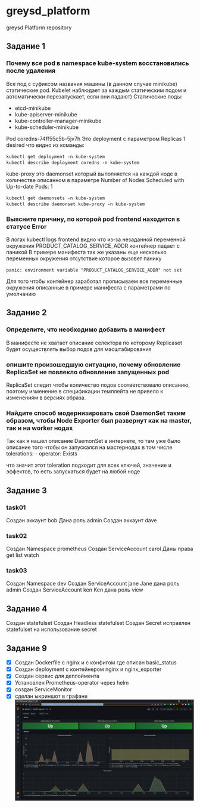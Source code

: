 # greysd_platform
greysd Platform repository

## Задание 1

### Почему все pod в namespace kube-system восстановились после удаления

Все под с суфиксом названия машины (в данном случае minikube) статические pod. Kubelet наблюдает за каждым статическим подом и автоматически перезапускает, если они падают)
Статические поды:
* etcd-minikube
* kube-apiserver-minikube
* kube-controller-manager-minikube
* kube-scheduler-minikube

Pod coredns-74ff55c5b-5jv7h Это deployment c параметром Replicas 1 desired что видно из команды:

```
kubectl get deployment -n kube-system
kubectl describe deployment coredns -n kube-system
```

kube-proxy это daemonset который выполняется на каждой ноде в количестве описанном в параметре
Number of Nodes Scheduled with Up-to-date Pods: 1

```
kubectl get daemonsets -n kube-system
kubectl describe daemonset kube-proxy -n kube-system
```

### Выясните причину, по которой pod  frontend  находится в статусе  Error

В логах kubectl logs frontend видно что из-за незаданной переменной окружения PRODUCT_CATALOG_SERVICE_ADDR контейнер падает с паникой
В примере манифеста так же указаны еще несколько переменных окружения отсутствие которое вызовет панику

```
panic: environment variable "PRODUCT_CATALOG_SERVICE_ADDR" not set
```

Для того чтобы контейнер заработал прописываем все переменные окружения описанные в примере манифеста с параметрами по умолчанию

## Задание 2

### Определите, что необходимо добавить в манифест

В манифесте не хватает описание селектора по которому Replicaset будет осуществлять выбор подов для масштабирования

###  опишите произошедшую ситуацию, почему обновление ReplicaSet не повлекло обновление запущенных pod

ReplicaSet следит чтобы количество подов соответствовало описанию, поэтому изменение в спецификации темплейта не привело к изменениям в версиях образа.

### Найдите способ модернизировать свой DaemonSet таким образом, чтобы Node Exporter был развернут как на master, так и на worker нодах

Так как я нашел описание DaemonSet в интернете, то там уже было описание того чтобы он запускался на мастернодах в том числе
      tolerations:
      - operator: Exists

что значит этот toleration подходит для всех ключей, значение и эффектов, то есть запускаться будет на любой ноде

## Задание 3

### task01
Создан аккаунт bob
Дана роль admin
Создан аккаунт dave
### task02
Создан Namespace prometheus
Создан ServiceAccount carol
Даны права get list watch
### task03
Создан Namespace dev
Создан ServiceAccount jane
Jane дана роль admin
Создан ServiceAccount ken
Ken дана роль view


## Задание 4

Создан statefulset
Создан Headless statefulset
Создан Secret
исправлен statefulset на использование secret

## Задание 9

- [x] Создан Dockerfile с nginx и с конфигом где описан basic_status
- [x] Создан deployment с контейнером nginx и nginx_exporter
- [x] Создан сервис для деплоймента
- [x] Установлен Prometheus-operator через helm
- [x] создан ServiceMоnitor
- [x] сделан ыкриншот в графане
![Screenshot](kubernetes-monitoring/images/screenshot.png)
